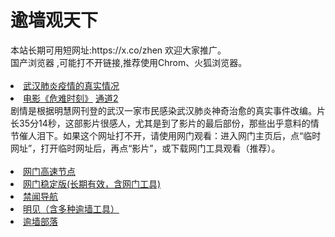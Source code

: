 # 逾墙观天下
<div>本站长期可用短网址:https://x.co/zhen 欢迎大家推广。</div>
<div>国产浏览器 ,可能打不开链接,推荐使用Chrom、火狐浏览器。</div>
<div><BR></div>

 <li><font class="ws11"><a href=https://x.co/pcp title="" target="_blank">武汉肺炎疫情的真实情况</a></font></li>
  <li><font class="ws11"><a href=https://d2metrfs6xett.cloudfront.net/?key=683364216463&from=ogHomeo title="" target="_blank">电影《危难时刻》<a >     <a href=https://d2xg400fkqivj1.cloudfront.net/?key=868461248682&from=ogHomeo title="" target="_blank">通道2</a></font></li>
  <div>
剧情是根据明慧网刊登的武汉一家市民感染武汉肺炎神奇治愈的真实事件改编。片长35分14秒，这部影片很感人，尤其是到了影片的最后部份，那些出乎意料的情节催人泪下。如果这个网址打不开，请使用网门观看：进入网门主页后，点“临时网址”，打开临时网址后，再点“影片”，或下载网门工具观看（推荐）。</div> 
  

<div><BR></div>

 <li><font class="ws11"><a href="https://d3l44xr0ze6y8d.cloudfront.net/?key=417631523459&from=ogHomeo" title="" target="_blank">网门高速节点</a></font></li 
   <UL>  
 <li><font class="ws11"><a href="https://github.com/odoor2/oo/blob/master/README.md" title="" target="_blank">网门稳定版(长期有效，含网门工具)</a></font></li  
  <UL> 
<li><font class="ws11"><a href="https://github.com/jyg66/4/wiki" title="" target="_blank">禁闻导航</a></font></li   
 <UL> 
 <li><font class="ws11"><a href="https://github.com/wlrgim293/www/blob/master/README.md" title="" target="_blank">明见（含多种逾墙工具）</a></font></li  

 

<UL>  

    
<li><font class="ws11"><a href="https://github.com/osurf/zdy/blob/master/README.md" title="" target="_blank">逾墙部落</a></font></li>
<div><BR></div>
 
